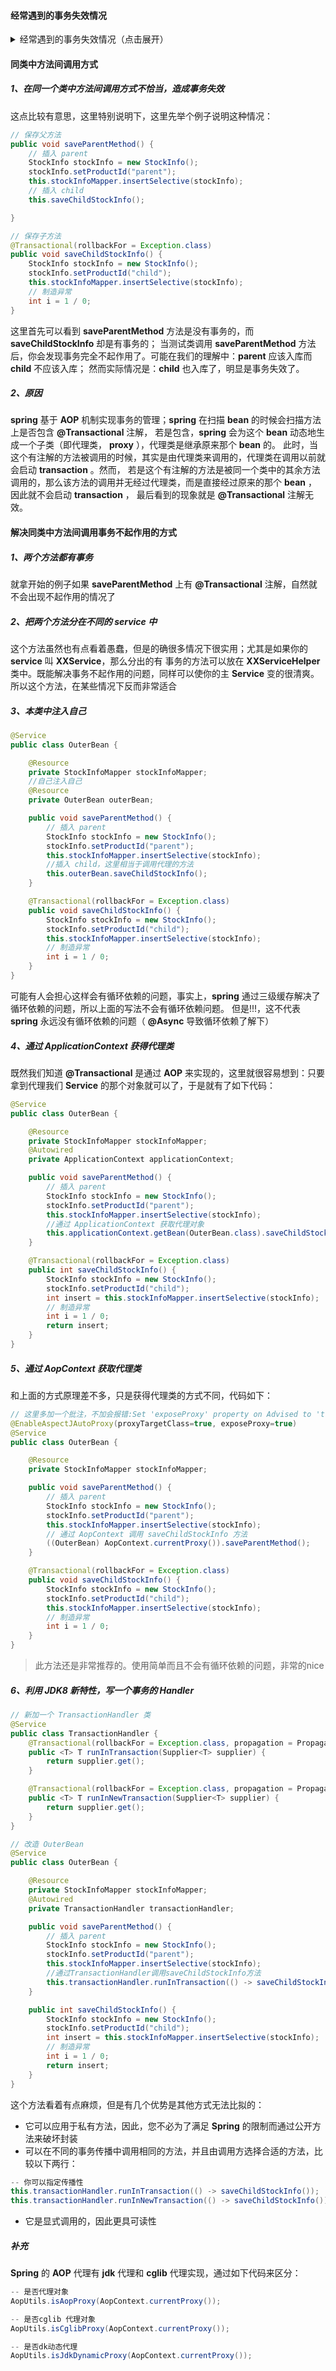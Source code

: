 #### 经常遇到的事务失效情况

<details>
<summary>经常遇到的事务失效情况（点击展开）</summary>

- 加 **@Transaction** 批注的方法必须是 **public**，否则失效 **protected** 也不成
- 如使用 **mysql** 且引擎是 **MyISAM** ，则事务会不起作用，原因是 **MyISAM** 不支持事务，可以改成 **InnoDB** 引擎
- 没有被 **Spring** 容器管理到，最常见的是没有在服务类上加 **@Service** 注解
- 异常被捕获，没有抛出来
- 异常不在 **spring** 默认捕获异常中，**spring**　默认捕获不受控异常
- 在同一个类中方法间调用方式不恰当，造成事务失效

</details>

#### 同类中方法间调用方式
##### 1、在同一个类中方法间调用方式不恰当，造成事务失效

这点比较有意思，这里特别说明下，这里先举个例子说明这种情况：
```java
// 保存父方法
public void saveParentMethod() {
    // 插入 parent
    StockInfo stockInfo = new StockInfo();
    stockInfo.setProductId("parent");
    this.stockInfoMapper.insertSelective(stockInfo);
    // 插入 child
    this.saveChildStockInfo();

}

// 保存子方法
@Transactional(rollbackFor = Exception.class)
public void saveChildStockInfo() {
    StockInfo stockInfo = new StockInfo();
    stockInfo.setProductId("child");
    this.stockInfoMapper.insertSelective(stockInfo);
    // 制造异常
    int i = 1 / 0;
}
```
这里首先可以看到 **saveParentMethod** 方法是没有事务的，而 **saveChildStockInfo** 却是有事务的；
当测试类调用 **saveParentMethod** 方法后，你会发现事务完全不起作用了。可能在我们的理解中：**parent** 应该入库而 **child** 不应该入库；
然而实际情况是：**child** 也入库了，明显是事务失效了。

##### 2、原因

**spring** 基于 **AOP** 机制实现事务的管理；**spring** 在扫描 **bean** 的时候会扫描方法上是否包含 **@Transactional** 注解，
若是包含，**spring** 会为这个 **bean** 动态地生成一个子类（即代理类， **proxy** ），代理类是继承原来那个 **bean** 的。
此时，当这个有注解的方法被调用的时候，其实是由代理类来调用的，代理类在调用以前就会启动 **transaction** 。然而，
若是这个有注解的方法是被同一个类中的其余方法调用的，那么该方法的调用并无经过代理类，而是直接经过原来的那个 **bean** ，因此就不会启动 **transaction** ，
最后看到的现象就是 **@Transactional** 注解无效。

#### 解决同类中方法间调用事务不起作用的方式
##### 1、两个方法都有事务

就拿开始的例子如果 **saveParentMethod** 上有 **@Transactional** 注解，自然就不会出现不起作用的情况了

##### 2、把两个方法分在不同的 service 中

这个方法虽然也有点看着愚蠢，但是的确很多情况下很实用；尤其是如果你的 **service** 叫 **XXService**，那么分出的有
事务的方法可以放在 **XXServiceHelper** 类中。既能解决事务不起作用的问题，同样可以使你的主 **Service** 变的很清爽。所以这个方法，在某些情况下反而非常适合

##### 3、本类中注入自己

```java
@Service
public class OuterBean {

    @Resource
    private StockInfoMapper stockInfoMapper;
    //自己注入自己
    @Resource
    private OuterBean outerBean;

    public void saveParentMethod() {
        // 插入 parent
        StockInfo stockInfo = new StockInfo();
        stockInfo.setProductId("parent");
        this.stockInfoMapper.insertSelective(stockInfo);
        //插入 child，这里相当于调用代理的方法
        this.outerBean.saveChildStockInfo();
    }

    @Transactional(rollbackFor = Exception.class)
    public void saveChildStockInfo() {
        StockInfo stockInfo = new StockInfo();
        stockInfo.setProductId("child");
        this.stockInfoMapper.insertSelective(stockInfo);
        // 制造异常
        int i = 1 / 0;
    }
}
```

可能有人会担心这样会有循环依赖的问题，事实上，**spring** 通过三级缓存解决了循环依赖的问题，所以上面的写法不会有循环依赖问题。
但是!!!，这不代表 **spring** 永远没有循环依赖的问题（ **@Async** 导致循环依赖了解下）

##### 4、通过 ApplicationContext 获得代理类

既然我们知道 **@Transactional** 是通过 **AOP** 来实现的，这里就很容易想到：只要拿到代理我们 **Service** 的那个对象就可以了，于是就有了如下代码：

```java
@Service
public class OuterBean {

    @Resource
    private StockInfoMapper stockInfoMapper;
    @Autowired
    private ApplicationContext applicationContext;

    public void saveParentMethod() {
        // 插入 parent
        StockInfo stockInfo = new StockInfo();
        stockInfo.setProductId("parent");
        this.stockInfoMapper.insertSelective(stockInfo);
        //通过 ApplicationContext 获取代理对象
        this.applicationContext.getBean(OuterBean.class).saveChildStockInfo();
    }

    @Transactional(rollbackFor = Exception.class)
    public int saveChildStockInfo() {
        StockInfo stockInfo = new StockInfo();
        stockInfo.setProductId("child");
        int insert = this.stockInfoMapper.insertSelective(stockInfo);
        // 制造异常
        int i = 1 / 0;
        return insert;
    }
} 
```

##### 5、通过 AopContext 获取代理类

和上面的方式原理差不多，只是获得代理类的方式不同，代码如下：

```java 
// 这里多加一个批注，不加会报错:Set 'exposeProxy' property on Advised to 'true' to make it available
@EnableAspectJAutoProxy(proxyTargetClass=true, exposeProxy=true)
@Service
public class OuterBean {

    @Resource
    private StockInfoMapper stockInfoMapper;

    public void saveParentMethod() {
        // 插入 parent
        StockInfo stockInfo = new StockInfo();
        stockInfo.setProductId("parent");
        this.stockInfoMapper.insertSelective(stockInfo);
        // 通过 AopContext 调用 saveChildStockInfo 方法
        ((OuterBean) AopContext.currentProxy()).saveParentMethod();
    }

    @Transactional(rollbackFor = Exception.class)
    public void saveChildStockInfo() {
        StockInfo stockInfo = new StockInfo();
        stockInfo.setProductId("child");
        this.stockInfoMapper.insertSelective(stockInfo);
        // 制造异常
        int i = 1 / 0;
    }
}
```

> 此方法还是非常推荐的。使用简单而且不会有循环依赖的问题，非常的nice

##### 6、利用 JDK8 新特性，写一个事务的 Handler

```java 
// 新加一个 TransactionHandler 类
@Service
public class TransactionHandler {
    @Transactional(rollbackFor = Exception.class, propagation = Propagation.REQUIRED)
    public <T> T runInTransaction(Supplier<T> supplier) {
        return supplier.get();
    }

    @Transactional(rollbackFor = Exception.class, propagation = Propagation.REQUIRES_NEW)
    public <T> T runInNewTransaction(Supplier<T> supplier) {
        return supplier.get();
    }
}

// 改造 OuterBean
@Service
public class OuterBean {

    @Resource
    private StockInfoMapper stockInfoMapper;
    @Autowired
    private TransactionHandler transactionHandler;

    public void saveParentMethod() {
        // 插入 parent
        StockInfo stockInfo = new StockInfo();
        stockInfo.setProductId("parent");
        this.stockInfoMapper.insertSelective(stockInfo);
        //通过TransactionHandler调用saveChildStockInfo方法
        this.transactionHandler.runInTransaction(() -> saveChildStockInfo());
    }

    public int saveChildStockInfo() {
        StockInfo stockInfo = new StockInfo();
        stockInfo.setProductId("child");
        int insert = this.stockInfoMapper.insertSelective(stockInfo);
        // 制造异常
        int i = 1 / 0;
        return insert;
    }
}
```

这个方法看着有点麻烦，但是有几个优势是其他方式无法比拟的：
* 它可以应用于私有方法，因此，您不必为了满足 **Spring** 的限制而通过公开方法来破坏封装
* 可以在不同的事务传播中调用相同的方法，并且由调用方选择合适的方法，比较以下两行：

```java 
-- 你可以指定传播性
this.transactionHandler.runInTransaction(() -> saveChildStockInfo());
this.transactionHandler.runInNewTransaction(() -> saveChildStockInfo());
```
* 它是显式调用的，因此更具可读性

##### *补充*

**Spring** 的 **AOP** 代理有 **jdk** 代理和 **cglib** 代理实现，通过如下代码来区分：

```java 
-- 是否代理对象
AopUtils.isAopProxy(AopContext.currentProxy());

-- 是否cglib 代理对象
AopUtils.isCglibProxy(AopContext.currentProxy());

-- 是否dk动态代理
AopUtils.isJdkDynamicProxy(AopContext.currentProxy());
```




